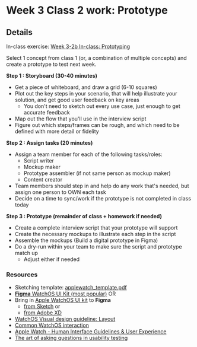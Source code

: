 # Week 3 Class 2 work: Prototype

## Details

In-class exercise: [Week 3-2b In-class: Prototyping](https://drive.google.com/drive/folders/1kCPUsO4_f6Hz47THcBzFBiMlCJIzpvG7)

Select 1 concept from class 1 (or, a combination of multiple concepts) and create a prototype to test next week.


**Step 1 : Storyboard (30-40 minutes)**

- Get a piece of whiteboard, and draw a grid (6-10 squares)
- Plot out the key steps in your scenario, that will help illustrate your solution, and get good user feedback on key areas  
    - You don't need to sketch out every use case, just enough to get accurate feedback
- Map out the flow that you'll use in the interview script
- Figure out which steps/frames can be rough, and which need to be defined with more detail or fidelity


**Step 2 : Assign tasks (20 minutes)**

- Assign a team member for each of the following tasks/roles:
    - Script writer
    - Mockup maker
    - Prototype assembler (if not same person as mockup maker)
    - Content creator
- Team members should step in and help do any work that's needed, but assign one person to OWN each task
- Decide on a time to sync/work if the prototype is not completed in class today


**Step 3 : Prototype (remainder of class + homework if needed)**

- Create a complete interview script that your prototype will support
- Create the necessary mockups to illustrate each step in the script
- Assemble the mockups (Build a digital prototype in Figma)
- Do a dry-run within your team to make sure the script and prototype match up
    - Adjust either if needed


### Resources 
- Sketching template: [applewatch_template.pdf](../files/applewatch_template.pdf)
- [**Figma** WatchOS UI Kit (most popular)](https://www.figma.com/community/file/860215346713471808) OR 
- Bring in [Apple WatchOS UI kit](https://developer.apple.com/design/resources/#watchos-apps) to **Figma** 
    - [from Sketch](https://help.figma.com/hc/en-us/articles/360040514273-Import-Sketch-files) or 
    - [from Adobe XD](https://mockitt.wondershare.com/adobe-xd/xd-to-figma.html)
- [WatchOS Visual design guideline: Layout](https://developer.apple.com/design/human-interface-guidelines/platforms/designing-for-watchos/)
- [Common WatchOS interaction](https://pbs.twimg.com/media/Dm_StBuU0AE13zI.jpg)
- [Apple Watch - Human Interface Guidelines & User Experience](https://drive.google.com/file/d/19v8xM5zdZF5KHfAB2aFDljnlpB8ug392/view?usp=sharing) 
- [The art of asking questions in usability testing](https://www.akendi.com/blog/the-art-of-asking-questions-in-usability-testing/) 